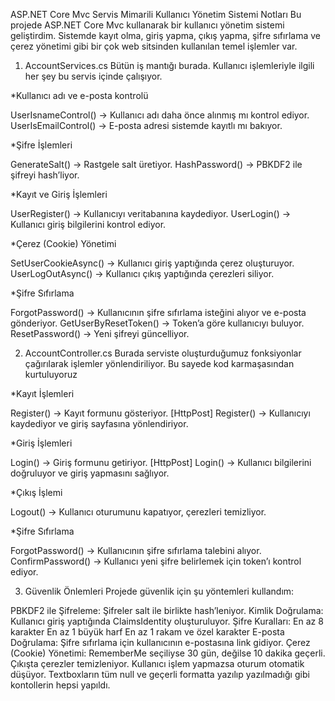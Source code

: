 ASP.NET Core Mvc Servis Mimarili Kullanıcı Yönetim Sistemi Notları
Bu projede ASP.NET Core Mvc kullanarak bir kullanıcı yönetim sistemi geliştirdim. Sistemde kayıt olma, giriş yapma, çıkış yapma, şifre sıfırlama ve çerez yönetimi gibi bir çok web sitsinden kullanılan temel işlemler var.

1. AccountServices.cs
Bütün iş mantığı burada. Kullanıcı işlemleriyle ilgili her şey bu servis içinde çalışıyor.

*Kullanıcı adı ve e-posta kontrolü

UserIsnameControl() → Kullanıcı adı daha önce alınmış mı kontrol ediyor.
UserIsEmailControl() → E-posta adresi sistemde kayıtlı mı bakıyor.

*Şifre İşlemleri

GenerateSalt() → Rastgele salt üretiyor.
HashPassword() → PBKDF2 ile şifreyi hash’liyor.

*Kayıt ve Giriş İşlemleri

UserRegister() → Kullanıcıyı veritabanına kaydediyor.
UserLogin() → Kullanıcı giriş bilgilerini kontrol ediyor.

*Çerez (Cookie) Yönetimi

SetUserCookieAsync() → Kullanıcı giriş yaptığında çerez oluşturuyor.
UserLogOutAsync() → Kullanıcı çıkış yaptığında çerezleri siliyor.

*Şifre Sıfırlama

ForgotPassword() → Kullanıcının şifre sıfırlama isteğini alıyor ve e-posta gönderiyor.
GetUserByResetToken() → Token’a göre kullanıcıyı buluyor.
ResetPassword() → Yeni şifreyi güncelliyor.

2. AccountController.cs
Burada serviste oluşturduğumuz fonksiyonlar çağırılarak işlemler yönlendiriliyor. Bu sayede kod karmaşasından kurtuluyoruz

*Kayıt İşlemleri

Register() → Kayıt formunu gösteriyor.
[HttpPost] Register() → Kullanıcıyı kaydediyor ve giriş sayfasına yönlendiriyor.

*Giriş İşlemleri

Login() → Giriş formunu getiriyor.
[HttpPost] Login() → Kullanıcı bilgilerini doğruluyor ve giriş yapmasını sağlıyor.

*Çıkış İşlemi

Logout() → Kullanıcı oturumunu kapatıyor, çerezleri temizliyor.

*Şifre Sıfırlama

ForgotPassword() → Kullanıcının şifre sıfırlama talebini alıyor.
ConfirmPassword() → Kullanıcı yeni şifre belirlemek için token’ı kontrol ediyor.

3. Güvenlik Önlemleri
Projede güvenlik için şu yöntemleri kullandım:

PBKDF2 ile Şifreleme: Şifreler salt ile birlikte hash’leniyor.
Kimlik Doğrulama: Kullanıcı giriş yaptığında ClaimsIdentity oluşturuluyor.
Şifre Kuralları:
En az 8 karakter
En az 1 büyük harf
En az 1 rakam ve özel karakter
E-posta Doğrulama: Şifre sıfırlama için kullanıcının e-postasına link gidiyor.
Çerez (Cookie) Yönetimi:
RememberMe seçiliyse 30 gün, değilse 10 dakika geçerli.
Çıkışta çerezler temizleniyor.
Kullanıcı işlem yapmazsa oturum otomatik düşüyor.
Textboxların tüm null ve geçerli formatta yazılıp yazılmadığı gibi kontollerin hepsi yapıldı.
